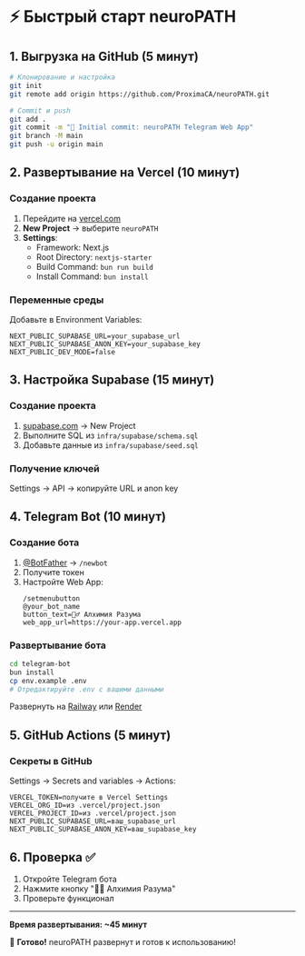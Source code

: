 # ⚡ Быстрый старт neuroPATH

## 1. Выгрузка на GitHub (5 минут)

```bash
# Клонирование и настройка
git init
git remote add origin https://github.com/ProximaCA/neuroPATH.git

# Commit и push
git add .
git commit -m "🎉 Initial commit: neuroPATH Telegram Web App"
git branch -M main
git push -u origin main
```

## 2. Развертывание на Vercel (10 минут)

### Создание проекта
1. Перейдите на [vercel.com](https://vercel.com)
2. **New Project** → выберите `neuroPATH`
3. **Settings**:
   - Framework: Next.js
   - Root Directory: `nextjs-starter`
   - Build Command: `bun run build`
   - Install Command: `bun install`

### Переменные среды
Добавьте в Environment Variables:
```
NEXT_PUBLIC_SUPABASE_URL=your_supabase_url
NEXT_PUBLIC_SUPABASE_ANON_KEY=your_supabase_key
NEXT_PUBLIC_DEV_MODE=false
```

## 3. Настройка Supabase (15 минут)

### Создание проекта
1. [supabase.com](https://supabase.com) → New Project
2. Выполните SQL из `infra/supabase/schema.sql`
3. Добавьте данные из `infra/supabase/seed.sql`

### Получение ключей
Settings → API → копируйте URL и anon key

## 4. Telegram Bot (10 минут)

### Создание бота
1. [@BotFather](https://t.me/BotFather) → `/newbot`
2. Получите токен
3. Настройте Web App:
   ```
   /setmenubutton
   @your_bot_name
   button_text=🧙‍♂️ Алхимия Разума
   web_app_url=https://your-app.vercel.app
   ```

### Развертывание бота
```bash
cd telegram-bot
bun install
cp env.example .env
# Отредактируйте .env с вашими данными
```

Развернуть на [Railway](https://railway.app) или [Render](https://render.com)

## 5. GitHub Actions (5 минут)

### Секреты в GitHub
Settings → Secrets and variables → Actions:

```
VERCEL_TOKEN=получите в Vercel Settings
VERCEL_ORG_ID=из .vercel/project.json
VERCEL_PROJECT_ID=из .vercel/project.json
NEXT_PUBLIC_SUPABASE_URL=ваш_supabase_url
NEXT_PUBLIC_SUPABASE_ANON_KEY=ваш_supabase_key
```

## 6. Проверка ✅

1. Откройте Telegram бота
2. Нажмите кнопку "🧙‍♂️ Алхимия Разума"
3. Проверьте функционал

---

**Время развертывания: ~45 минут**

🎯 **Готово!** neuroPATH развернут и готов к использованию! 